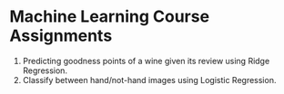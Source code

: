 # Machine Learning Course Assignments
1. Predicting goodness points of a wine given its review using Ridge Regression.<br>
2. Classify between hand/not-hand images using Logistic Regression. <br>
